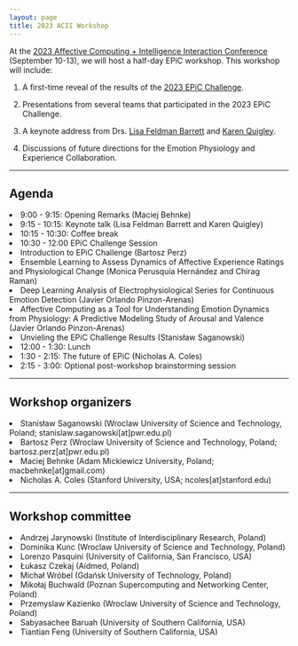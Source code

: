 ```yaml
---
layout: page
title: 2023 ACII Workshop
---
```


At the <a href = "https://acii-conf.net/">2023 Affective Computing + Intelligence Interaction Conference</a> (September 10-13), we will host a half-day EPiC workshop. This workshop will include:

1. A first-time reveal of the results of the <a href = "https://epic-collab.github.io/competition/">2023 EPiC Challenge</a>.

2. Presentations from several teams that participated in the 2023 EPiC Challenge.

3. A keynote address from Drs. <a href = "https://lisafeldmanbarrett.com/">Lisa Feldman Barrett</a> and <a href = "https://cos.northeastern.edu/people/karen-quigley/">Karen Quigley</a>.

4. Discussions of future directions for the Emotion Physiology and Experience Collaboration.


***
## Agenda
<li>9:00 - 9:15: Opening Remarks (Maciej Behnke)</li>

<li>9:15 - 10:15: Keynote talk (Lisa Feldman Barrett and Karen Quigley)</li>

<li>10:15 - 10:30: Coffee break</li>

<li>10:30 - 12:00 EPiC Challenge Session</li>

<li>Introduction to EPiC Challenge (Bartosz Perz)</li>
	
<li>Ensemble Learning to Assess Dynamics of Affective Experience Ratings and Physiological Change (Monica Perusquía Hernández and Chirag Raman)</li>

<li>Deep Learning Analysis of Electrophysiological Series for Continuous Emotion Detection (Javier Orlando Pinzon-Arenas)</li>

<li>Affective Computing as a Tool for Understanding Emotion Dynamics from Physiology: A Predictive Modeling Study of Arousal and Valence (Javier Orlando Pinzon-Arenas)</li>

<li>Unvieling the EPiC Challenge Results (Stanisław Saganowski)</li>

<li>12:00 - 1:30: Lunch</li>

<li>1:30 - 2:15: The future of EPiC (Nicholas A. Coles)</li>

<li>2:15 - 3:00: Optional post-workshop brainstorming session</li>

***
## Workshop organizers

<li>Stanisław Saganowski (Wroclaw University of Science and Technology, Poland; stanislaw.saganowski[at]pwr.edu.pl)</li>

<li>Bartosz Perz (Wroclaw University of Science and Technology, Poland; bartosz.perz[at]pwr.edu.pl)</li>

<li>Maciej Behnke (Adam Mickiewicz University, Poland; macbehnke[at]gmail.com)</li>

<li>Nicholas A. Coles (Stanford University, USA; ncoles[at]stanford.edu)</li>


***
## Workshop committee

<li>Andrzej Jarynowski (Institute of Interdisciplinary Research, Poland)</li>

<li>Dominika Kunc (Wroclaw University of Science and Technology, Poland)</li>

<li>Lorenzo Pasquini (University of California, San Francisco, USA)</li>

<li>Łukasz Czekaj (Aidmed, Poland)</li>

<li>Michał Wróbel (Gdańsk University of Technology, Poland)</li>

<li>Mikołaj Buchwald (Poznan Supercomputing and Networking Center, Poland)</li>

<li>Przemyslaw Kazienko (Wroclaw University of Science and Technology, Poland)</li>

<li>Sabyasachee Baruah (University of Southern California, USA)</li>

<li>Tiantian Feng (University of Southern California, USA)</li>